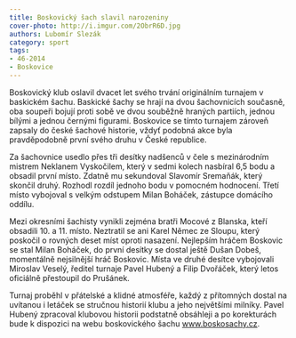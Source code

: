 ```yaml
---
title: Boskovický šach slavil narozeniny
cover-photo: http://i.imgur.com/2ObrR6D.jpg
authors: Lubomír Slezák
category: sport
tags: 
- 46-2014
- Boskovice
---
```

Boskovický klub oslavil dvacet let svého trvání originálním turnajem v baskickém šachu. Baskické šachy se hrají na dvou šachovnicích současně, oba soupeři bojují proti sobě ve dvou souběžně hraných partiích, jednou bílými a jednou černými figurami. Boskovice se tímto turnajem zároveň zapsaly do české šachové historie, vždyť podobná akce byla pravděpodobně první svého druhu v České republice.

Za šachovnice usedlo přes tři desítky nadšenců v čele s mezinárodním mistrem Neklanem Vyskočilem, který v sedmi kolech nasbíral 6,5 bodu a obsadil první místo. Zdatně mu sekundoval Slavomír Sremaňák, který skončil druhý. Rozhodl rozdíl jednoho bodu v pomocném hodnocení. Třetí místo vybojoval s velkým odstupem Milan Boháček, zástupce domácího oddílu.

Mezi okresními šachisty vynikli zejména bratři Mocové z Blanska, kteří obsadili 10. a 11. místo. Neztratil se ani Karel Němec ze Sloupu, který poskočil o rovných deset míst oproti nasazení. Nejlepším hráčem Boskovic se stal Milan Boháček, do první desítky se dostal ještě Dušan Dobeš, momentálně nejsilnější hráč Boskovic. Místa ve druhé desítce vybojovali Miroslav Veselý, ředitel turnaje Pavel Hubený a Filip Dvořáček, který letos oficiálně přestoupil do Prušánek.

Turnaj proběhl v přátelské a klidné atmosféře, každý z přítomných dostal na uvítanou i letáček se stručnou historií klubu a jeho největšími milníky. Pavel Hubený zpracoval klubovou historii podstatně obsáhleji a po korekturách bude k dispozici na webu boskovického šachu www.boskosachy.cz.


